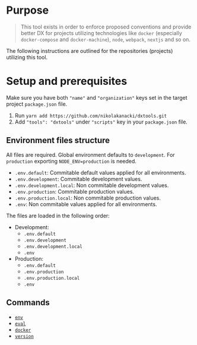 # Purpose

> This tool exists in order to enforce proposed conventions and provide better DX for projects utilizing technologies like `docker` (especially `docker-compose` and `docker-machine`), `node`, `webpack`, `nextjs` and so on.

The following instructions are outlined for the repositories (projects) utilizing this tool.

# Setup and prerequisites

Make sure you have both `"name"` and `"organization"` keys set in the target project `package.json` file.

1. Run `yarn add https://github.com/nikolakanacki/dxtools.git`
2. Add `"tools": "dxtools"` under `"scripts"` key in your `package.json` file.

## Environment files structure

All files are required. Global environment defaults to `development`.
For `production` exporting `NODE_ENV=production` is needed.

- `.env.default`: Commitable default values applied for all environments.
- `.env.development`: Commitable development values.
- `.env.development.local`: Non commitable development values.
- `.env.production`: Commitable production values.
- `.env.production.local`: Non commitable production values.
- `.env`: Non commitable values applied for all environments.

The files are loaded in the following order:

- Development:
  - `.env.default`
  - `.env.development`
  - `.env.development.local`
  - `.env`
- Production:
  - `.env.default`
  - `.env.production`
  - `.env.production.local`
  - `.env`

## Commands

- [`env`](commands/env.md)
- [`eval`](commands/eval.md)
- [`docker`](commands/docker.md)
- [`version`](commands/version.md)
